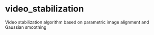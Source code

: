 # video_stabilization
Video stabilization algorithm based on parametric image alignment and Gaussian smoothing
